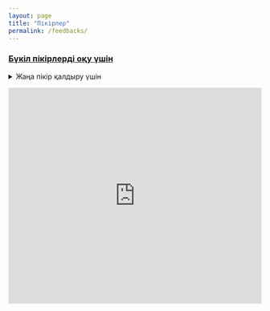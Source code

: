```yaml
---
layout: page
title: "Пікірлер"
permalink: /feedbacks/
---
```


<h3><a href = "https://script.google.com/macros/s/AKfycbwgjNJa_rUjo5RQXbP9VUtXNX7Xf3_wbzY9uMb8thQC6l09IGc8Ypv5chDz2Ai0Q0raNg/exec" target="_blank">Бүкіл пікірлерді оқу үшін</a></h3>

<p> </p>
<details>
  <summary>Жаңа пікір қалдыру үшін</summary>
  <iframe src="https://docs.google.com/forms/d/e/1FAIpQLSfDLxah6fmeC2qXnN47bSCWKHb1ovvCcKKYPpi8Gas_XSZQYw/viewform?embedded=true" 
        width="100%" 
        height="430" 
        frameborder="0" 
        marginheight="0" 
        marginwidth="0" 
        style="border: 0">
    Жүктелуде…
  </iframe>
</details>

<p> </p>
<iframe src="https://script.google.com/macros/s/AKfycbwgjNJa_rUjo5RQXbP9VUtXNX7Xf3_wbzY9uMb8thQC6l09IGc8Ypv5chDz2Ai0Q0raNg/exec" 
        width="100%" 
        height="430" 
        frameborder="0" 
        marginheight="0" 
        marginwidth="0" 
        style="border: 0">
    Жүктелуде…
  </iframe>
